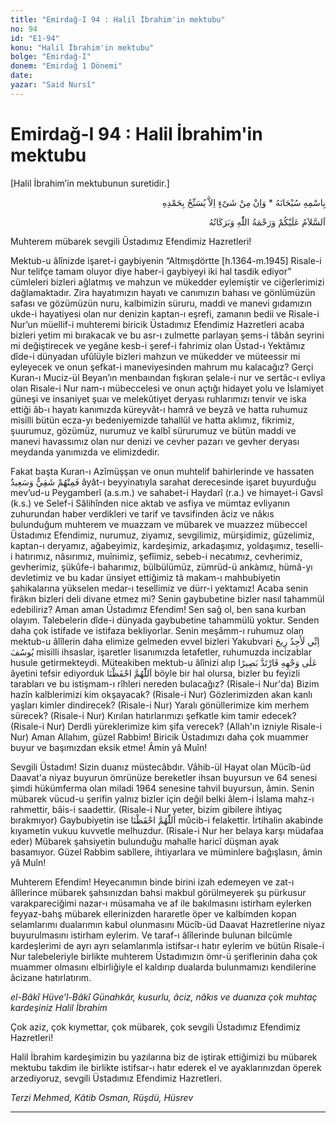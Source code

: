 ```yaml
---
title: "Emirdağ-I 94 : Halil İbrahim'in mektubu"
no: 94
id: "E1-94"
konu: "Halil İbrahim'in mektubu"
bolge: "Emirdağ-I"
donem: "Emirdağ 1 Dönemi"
date: 
yazar: "Said Nursî"
---
```


# Emirdağ-I 94 : Halil İbrahim'in mektubu

<p class="takdim">[Halil İbrahim’in mektubunun suretidir.]</p>

<p class="arabic" dir="rtl" title="Meal: “Subhân Allah’ın adıyla” * “Hiçbir şey yoktur ki O'nu hamd ile tesbih etmesin” [İsrâ 17:44]">بِاسْمِهِ سُبْحَانَهُ * وَاِنْ مِنْ شَىْءٍ اِلاَّ يُسَبِّحُ بِحَمْدِهِ</p>

<p class="arabic" dir="rtl" title="Meal: “Allah’ın selâmı, rahmeti ve bereketleri, üzerinize olsun.”">اَلسَّلاَمُ عَلَيْكُمْ وَرَحْمَةُ اللّٰهِ وَبَرَكَاتُهُ</p>

Muhterem mübarek sevgili Üstadımız Efendimiz Hazretleri!

Mektub-u âlînizde işaret-i gaybiyenin “Altmışdörtte [h.1364-m.1945] Risale-i Nur telifçe tamam oluyor diye haber-i gaybiyeyi iki hal tasdik ediyor” cümleleri bizleri ağlatmış ve mahzun ve mükedder eylemiştir ve ciğerlerimizi dağlamaktadır. Zira hayatımızın hayatı ve canımızın bahası ve gönlümüzün safası ve gözümüzün nuru, kalbimizin süruru, maddi ve manevi gıdamızın ukde-i hayatiyesi olan nur denizin kaptan-ı eşrefi, zamanın bedii ve Risale-i Nur’un müellif-i muhteremi biricik Üstadımız Efendimiz Hazretleri acaba bizleri yetim mi bırakacak ve bu asr-ı zulmette parlayan şems-i tâbân seyrini mi değiştirecek ve yegâne kesb-i şeref-i fahrimiz olan Üstad-ı Yektâmız dîde-i dünyadan ufûlüyle bizleri mahzun ve mükedder ve müteessir mi eyleyecek ve onun şefkat-i maneviyesinden mahrum mu kalacağız? Gerçi Kuran-ı Muciz-ül Beyan’ın menbaından fışkıran şelale-i nur ve sertâc-ı evliya olan Risale-i Nur nam-ı mübeccelesi ve onun açtığı hidayet yolu ve İslamiyet güneşi ve insaniyet şuaı ve melekûtiyet deryası ruhlarımızı tenvir ve iska ettiği âb-ı hayatı kanımızda küreyvât-ı hamrâ ve beyzâ ve hatta ruhumuz misilli bütün ecza-yı bedeniyemizde tahallül ve hatta aklımız, fikrimiz, şuurumuz, gözümüz, nurumuz ve kalbî sürurumuz ve bütün maddi ve manevi havassımız olan nur denizi ve cevher pazarı ve gevher deryası meydanda yanımızda ve elimizdedir.

Fakat başta Kuran-ı Azîmüşşan ve onun muhtelif bahirlerinde ve hassaten <span class="arabic" dir="rtl" title="Meal: “Artık onlardan kimi şakîdir (bedbahttır), kimi de saîddir (bahtiyardır)” Hûd Sûresi, 11:105">فَمِنْهُمْ شَقِيٌّ وَسَعِيدٌ</span> âyât-ı beyyinatıyla sarahat derecesinde işaret buyurduğu mev’ud-u Peygamberî (a.s.m.) ve sahabet-i Haydarî (r.a.) ve himayet-i Gavsî (k.s.) ve Selef-i Sâlihînden nice aktab ve asfiya ve mümtaz evliyanın zuhurundan haber verdikleri ve tarif ve tavsifinden âciz ve nâkıs bulunduğum muhterem ve muazzam ve mübarek ve muazzez mübeccel Üstadımız Efendimiz, nurumuz, ziyamız, sevgilimiz, mürşidimiz, güzelimiz, kaptan-ı deryamız, ağabeyimiz, kardeşimiz, arkadaşımız, yoldaşımız, teselli-i hatırımız, nâsırımız, muînimiz, şefîimiz, sebeb-i necatımız, cevherimiz, gevherimiz, şükûfe-i baharımız, bülbülümüz, zümrüd-ü ankàmız, hümâ-yı devletimiz ve bu kadar ünsiyet ettiğimiz tâ makam-ı mahbubiyetin şahikalarına yükselen medar-ı tesellimiz ve dürr-i yektamız! Acaba senin firâkın bizleri deli divane etmez mi? Senin gaybubetine bizler nasıl tahammül edebiliriz? Aman aman Üstadımız Efendim! Sen sağ ol, ben sana kurban olayım. Talebelerin dîde-i dünyada gaybubetine tahammülü yoktur. Senden daha çok istifade ve istifaza bekliyorlar. Senin meşâmm-ı ruhumuz olan mektub-u âlîlerin daha elimize gelmeden evvel bizleri Yakubvari <span class="arabic" dir="rtl" title="Meal: “Doğrusu ben gerçekten Yusuf'un kokusunu duyuyorum.” [Yûsuf Sûresi, 12:94]">اِنِّي لَأَجِدُ رِيحَ يُوسُفَ</span> misilli ihsaslar, işaretler lisanımızda letafetler, ruhumuzda incizablar husule getirmekteydi. Müteakiben mektub-u âlînizi alıp <span class="arabic" dir="rtl" title="Meal: “(O gömleği Yakub'un) yüzüne koyunca, hemen (gözleri) görür hâle geri geldi.”](Yûsuf Sûresi, 12:96)">عَلٰى وَجْهِهِ فَارْتَدَّ بَصِيرًا</span> âyetini tefsir ediyorduk <span class="arabic" dir="rtl" title="Meal: “Allahümmahfaznâ=Allah'ım bizi muhafaza eyle”">اَللّٰهُمَّ احْفَظْنَا</span> böyle bir hal olursa, bizler bu feyizli tarabları ve bu istişmam-ı rîhleri nereden bulacağız? (Risale-i Nur'da) Bizim hazîn kalblerimizi kim okşayacak? (Risale-i Nur) Gözlerimizden akan kanlı yaşları kimler dindirecek? (Risale-i Nur) Yaralı gönüllerimize kim merhem sürecek? (Risale-i Nur) Kırılan hatırlarımızı şefkatle kim tamir edecek? (Risale-i Nur) Derdli yüreklerimize kim şifa verecek? (Allah'ın izniyle Risale-i Nur) Aman Allahım, güzel Rabbim! Biricik Üstadımızı daha çok muammer buyur ve başımızdan eksik etme! Âmin yâ Muîn!

Sevgili Üstadım! Sizin duanız müstecâbdır. Vâhib-ül Hayat olan Mücîb-üd Daavat'a niyaz buyurun ömrünüze bereketler ihsan buyursun ve 64 senesi şimdi hükümferma olan miladi 1964 senesine tahvil buyursun, âmin. Senin mübarek vücud-u şerifin yalnız bizler için değil belki âlem-i İslama mahz-ı rahmettir, bâis-i saadettir. (Risale-i Nur yeter, bizim gibilere ihtiyaç bırakmıyor) Gaybubiyetin ise <span class="arabic" dir="rtl" title="Meal: “Allahümmahfaznâ=Allah'ım bizi muhafaza eyle”">اَللّٰهُمَّ احْفَظْنَا</span> mûcib-i felakettir. İrtihalin akabinde kıyametin vukuu kuvvetle melhuzdur. (Risale-i Nur her belaya karşı müdafaa eder) Mübarek şahsiyetin bulunduğu mahalle haricî düşman ayak basamıyor. Güzel Rabbim sabîlere, ihtiyarlara ve müminlere bağışlasın, âmin yâ Muîn!

Muhterem Efendim! Heyecanımın binde birini izah edemeyen ve zat-ı âlîlerince mübarek şahsınızdan bahsi makbul görülmeyerek şu pürkusur varakpareciğimi nazar-ı müsamaha ve af ile bakılmasını istirham eylerken feyyaz-bahş mübarek ellerinizden hararetle öper ve kalbimden kopan selamlarımı dualarımın kabul olunmasını Mücîb-üd Daavat Hazretlerine niyaz buyurulmasını istirham eylerim. Ve taraf-ı âlîlerinde bulunan bilcümle kardeşlerimi de ayrı ayrı selamlarımla istifsar-ı hatır eylerim ve bütün Risale-i Nur talebeleriyle birlikte muhterem Üstadımızın ömr-ü şeriflerinin daha çok muammer olmasını elbirliğiyle el kaldırıp dualarda bulunmamızı kendilerine âcizane hatırlatırım.

*el-Bâkî Hüve’l-Bâkî*
*Günahkâr, kusurlu, âciz, nâkıs*
*ve duanıza çok muhtaç kardeşiniz*
*Halil İbrahim*

Çok aziz, çok kıymettar, çok mübarek, çok sevgili Üstadımız Efendimiz Hazretleri!

Halil İbrahim kardeşimizin bu yazılarına biz de iştirak ettiğimizi bu mübarek mektubu takdim ile birlikte istifsar-ı hatır ederek el ve ayaklarınızdan öperek arzediyoruz, sevgili Üstadımız Efendimiz Hazretleri.

*Terzi Mehmed, Kâtib Osman, Rüşdü, Hüsrev*

***
